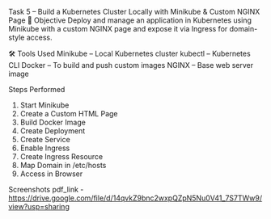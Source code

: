 Task 5 – Build a Kubernetes Cluster Locally with Minikube & Custom NGINX Page
📌 Objective
Deploy and manage an application in Kubernetes using Minikube with a custom NGINX page and expose it via Ingress for domain-style access.

🛠 Tools Used
Minikube – Local Kubernetes cluster
kubectl – Kubernetes CLI
Docker – To build and push custom images
NGINX – Base web server image

Steps Performed
1. Start Minikube
2. Create a Custom HTML Page
3. Build Docker Image
4. Create Deployment
5. Create Service
6. Enable Ingress
7. Create Ingress Resource
8. Map Domain in /etc/hosts
9. Access in Browser

Screenshots
pdf_link - https://drive.google.com/file/d/14qvkZ9bnc2wxpQZpN5Nu0V41_7S7TWw9/view?usp=sharing
